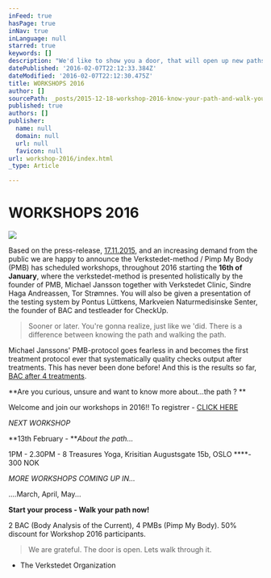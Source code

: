 ```yaml
---
inFeed: true
hasPage: true
inNav: true
inLanguage: null
starred: true
keywords: []
description: "We'd like to show you a door, that will open up new paths and knowledge to help you take control of pain and excel your performance."
datePublished: '2016-02-07T22:12:33.384Z'
dateModified: '2016-02-07T22:12:30.475Z'
title: WORKSHOPS 2016
author: []
sourcePath: _posts/2015-12-18-workshop-2016-know-your-path-and-walk-your-path.md
published: true
authors: []
publisher:
  name: null
  domain: null
  url: null
  favicon: null
url: workshop-2016/index.html
_type: Article

---
```

# WORKSHOPS 2016
![](https://the-grid-user-content.s3-us-west-2.amazonaws.com/36b14a76-4bfd-405d-9a04-fe41fe6a0a60.jpg)

Based on the press-release, [17.11.2015][0], and an increasing demand from the public we are happy to announce the Verkstedet-method / Pimp My Body (PMB) has scheduled workshops, throughout 2016 starting the **16th of January**, where the verkstedet-method is presented holistically by the founder of PMB, Michael Jansson together with Verkstedet Clinic, Sindre Haga Andreassen, Tor Strømnes. You will also be given a presentation of the testing system by Pontus Lüttkens, Markveien Naturmedisinske Senter, the founder of BAC and testleader for CheckUp.

> Sooner or later. You're gonna realize, just like we 'did. There is a difference between knowing the path and walking the path.

Michael Janssons' PMB-protocol goes fearless in and becomes the first treatment protocol ever that systematically quality checks output after treatments. This has never been done before! And this is the results so far, [BAC after 4 treatments][1].

**Are you curious, unsure and want to know more about...the path ? **

Welcome and join our workshops in 2016!! To registrer  -  [CLICK HERE][2]

_NEXT WORKSHOP_

**13th February - **_About the path..._

1PM - 2.30PM - 8 Treasures Yoga, Krisitian Augustsgate 15b, OSLO ****- 300 NOK

_MORE WORKSHOPS COMING UP IN..._

....March, April, May...

**Start your process - Walk your path now!**

2 BAC (Body Analysis of the Current), 4 PMBs (Pimp My Body). 50% discount for Workshop 2016 participants.

> We are grateful. The door is open. Lets walk through it.

- The Verkstedet Organization

[0]: http://www.verkstedet.org/pressrelease-17112015/
[1]: http://www.verkstedet.org/bac-after-4-treatments/
[2]: https://podio.com/webforms/14208298/953185